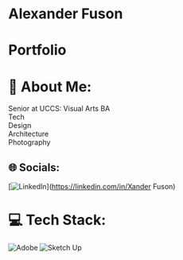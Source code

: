 # Alexander Fuson
# Portfolio

# 💫 About Me:
Senior at UCCS: Visual Arts BA<br>Tech<br>Design <br>Architecture<br>Photography 


## 🌐 Socials:
[![LinkedIn](https://img.shields.io/badge/LinkedIn-%230077B5.svg?logo=linkedin&logoColor=white)](https://linkedin.com/in/Xander Fuson) 

# 💻 Tech Stack:
![Adobe](https://img.shields.io/badge/adobe-%23FF0000.svg?style=for-the-badge&logo=adobe&logoColor=white) ![Sketch Up](https://img.shields.io/badge/SketchUp-005F9E?style=for-the-badge&logo=sketchup&logoColor=white)


<!-- Proudly created with GPRM ( https://gprm.itsvg.in ) -->
